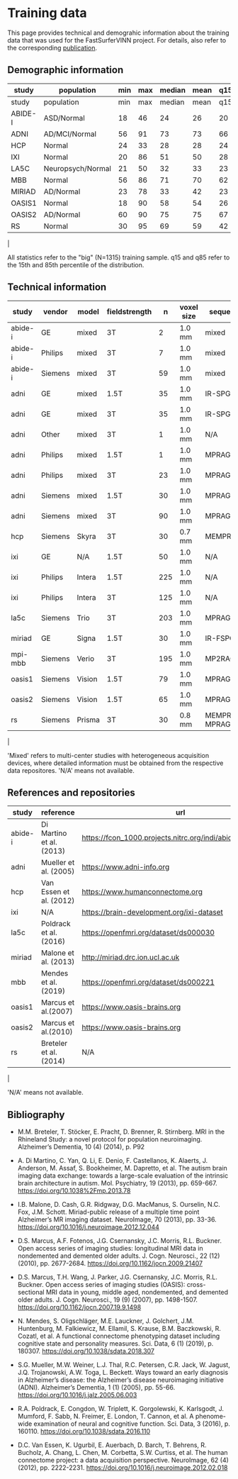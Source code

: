 # Training data

This page provides technical and demograhic information about the training data that was used for the FastSurferVINN project.
For details, also refer to the corresponding [publication](https://doi.org/10.1016/j.neuroimage.2022.118933).

## Demographic information

study | population | min | max | median | mean | q15 | q85 | female | total | region
-- | -- | -- | -- | -- | -- | -- | -- | -- | -- | --
study | population | min | max | median | mean | q15 | q85 | female | total | region
ABIDE-I | ASD/Normal | 18 | 46 | 24 | 26 | 20 | 32 | 34 | 68 | Europe, NorthAmerica
ADNI | AD/MCI/Normal | 56 | 91 | 73 | 73 | 66 | 80 | 106 | 215 | NorthAmerica
HCP | Normal | 24 | 33 | 28 | 28 | 24 | 33 | 15 | 30 | NorthAmerica
IXI | Normal | 20 | 86 | 51 | 50 | 28 | 68 | 204 | 400 | Europe
LA5C | Neuropsych/Normal | 21 | 50 | 32 | 33 | 23 | 46 | 102 | 203 | NorthAmerica
MBB | Normal | 56 | 86 | 71 | 70 | 62 | 76 | 15 | 30 | Europe
MIRIAD | AD/Normal | 23 | 78 | 33 | 42 | 23 | 68 | 96 | 195 | Europe
OASIS1 | Normal | 18 | 90 | 58 | 54 | 26 | 75 | 39 | 79 | NorthAmerica
OASIS2 | AD/Normal | 60 | 90 | 75 | 75 | 67 | 83 | 32 | 65 | NorthAmerica
RS | Normal | 30 | 95 | 69 | 59 | 42 | 76 | 15 | 30 | Europe
|

All statistics refer to the "big" (N=1315) training sample. q15 and q85 refer to the 15th and 85th percentile of the distribution.


## Technical information

study | vendor | model | fieldstrength | n | voxel size | sequence
--  | --  | --  | --  | --  | --  | --  
abide-i | GE | mixed | 3T | 2 | 1.0 mm | mixed
abide-i | Philips | mixed | 3T | 7 | 1.0 mm | mixed
abide-i | Siemens | mixed | 3T | 59 | 1.0 mm | mixed
adni | GE | mixed | 1.5T | 35 | 1.0 mm | IR-SPGR
adni | GE | mixed | 3T | 35 | 1.0 mm | IR-SPGR
adni | Other | mixed | 3T | 1 | 1.0 mm | N/A
adni | Philips | mixed | 1.5T | 1 | 1.0 mm | MPRAGE
adni | Philips | mixed | 3T | 23 | 1.0 mm | MPRAGE
adni | Siemens | mixed | 1.5T | 30 | 1.0 mm | MPRAGE
adni | Siemens | mixed | 3T | 90 | 1.0 mm | MPRAGE
hcp | Siemens | Skyra | 3T | 30 | 0.7 mm | MEMPRAGE
ixi | GE | N/A | 1.5T | 50 | 1.0 mm | N/A
ixi | Philips | Intera | 1.5T | 225 | 1.0 mm | N/A
ixi | Philips | Intera | 3T | 125 | 1.0 mm | N/A
la5c | Siemens | Trio | 3T | 203 | 1.0 mm | MPRAGE
miriad | GE | Signa | 1.5T | 30 | 1.0 mm | IR-FSPGR
mpi-mbb | Siemens | Verio | 3T | 195 | 1.0 mm | MP2RAGE
oasis1 | Siemens | Vision | 1.5T | 79 | 1.0 mm | MPRAGE
oasis2 | Siemens | Vision | 1.5T | 65 | 1.0 mm | MPRAGE
rs | Siemens | Prisma | 3T | 30 | 0.8 mm | MEMPRAGE, MPRAGE
| 

'Mixed' refers to multi-center studies with heterogeneous acquisition devices, where detailed information must be obtained from the respective data repositores. 'N/A' means not available.


## References and repositories

study | reference | url
--  | --  | --  
abide-i | Di Martino et al. (2013) | https://fcon_1000.projects.nitrc.org/indi/abide/abide_I.html
adni | Mueller et al. (2005) | https://www.adni-info.org
hcp | Van Essen et al. (2012) | https://www.humanconnectome.org
ixi | N/A | https://brain-development.org/ixi-dataset
la5c | Poldrack et al. (2016)  | https://openfmri.org/dataset/ds000030
miriad | Malone et al. (2013) | http://miriad.drc.ion.ucl.ac.uk
mbb | Mendes et al. (2019) | https://openfmri.org/dataset/ds000221
oasis1 | Marcus et al.(2007) | https://www.oasis-brains.org
oasis2 | Marcus et al.(2010) | https://www.oasis-brains.org
rs | Breteler et al. (2014) | N/A
|

'N/A' means not available.


## Bibliography

- M.M. Breteler, T. Stöcker, E. Pracht, D. Brenner, R. Stirnberg. MRI in the Rhineland Study: a novel protocol for population neuroimaging. Alzheimer’s Dementia, 10 (4) (2014), p. P92

- A. Di Martino, C. Yan, Q. Li, E. Denio, F. Castellanos, K. Alaerts, J. Anderson, M. Assaf, S. Bookheimer, M. Dapretto, et al. The autism brain imaging data exchange: towards a large-scale evaluation of the intrinsic brain architecture in autism. Mol. Psychiatry, 19 (2013), pp. 659-667. https://doi.org/10.1038%2Fmp.2013.78

- I.B. Malone, D. Cash, G.R. Ridgway, D.G. MacManus, S. Ourselin, N.C. Fox, J.M. Schott. Miriad-public release of a multiple time point Alzheimer’s MR imaging dataset. NeuroImage, 70 (2013), pp. 33-36. https://doi.org/10.1016/j.neuroimage.2012.12.044

- D.S. Marcus, A.F. Fotenos, J.G. Csernansky, J.C. Morris, R.L. Buckner. Open access series of imaging studies: longitudinal MRI data in nondemented and demented older adults. J. Cogn. Neurosci., 22 (12) (2010), pp. 2677-2684. https://doi.org/10.1162/jocn.2009.21407

- D.S. Marcus, T.H. Wang, J. Parker, J.G. Csernansky, J.C. Morris, R.L. Buckner. Open access series of imaging studies (OASIS): cross-sectional MRI data in young, middle aged, nondemented, and demented older adults. J. Cogn. Neurosci., 19 (9) (2007), pp. 1498-1507. https://doi.org/10.1162/jocn.2007.19.9.1498

- N. Mendes, S. Oligschläger, M.E. Lauckner, J. Golchert, J.M. Huntenburg, M. Falkiewicz, M. Ellamil, S. Krause, B.M. Baczkowski, R. Cozatl, et al. A functional connectome phenotyping dataset including cognitive state and personality measures. Sci. Data, 6 (1) (2019), p. 180307. https://doi.org/10.1038/sdata.2018.307

- S.G. Mueller, M.W. Weiner, L.J. Thal, R.C. Petersen, C.R. Jack, W. Jagust, J.Q. Trojanowski, A.W. Toga, L. Beckett. Ways toward an early diagnosis in Alzheimer’s disease: the Alzheimer’s disease neuroimaging initiative (ADNI). Alzheimer’s Dementia, 1 (1) (2005), pp. 55-66. https://doi.org/10.1016/j.jalz.2005.06.003

- R.A. Poldrack, E. Congdon, W. Triplett, K. Gorgolewski, K. Karlsgodt, J. Mumford, F. Sabb, N. Freimer, E. London, T. Cannon, et al. A phenome-wide examination of neural and cognitive function. Sci. Data, 3 (2016), p. 160110. https://doi.org/10.1038/sdata.2016.110

- D.C. Van Essen, K. Ugurbil, E. Auerbach, D. Barch, T. Behrens, R. Bucholz, A. Chang, L. Chen, M. Corbetta, S.W. Curtiss, et al. The human connectome project: a data acquisition perspective. NeuroImage, 62 (4) (2012), pp. 2222-2231. https://doi.org/10.1016/j.neuroimage.2012.02.018